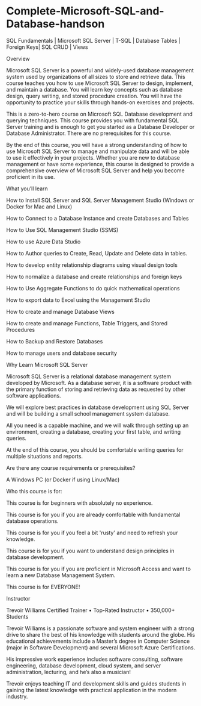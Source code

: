 # Complete-Microsoft-SQL-and-Database-handson
SQL Fundamentals | Microsoft SQL Server | T-SQL | Database Tables | Foreign Keys| SQL CRUD | Views


Overview

Microsoft SQL Server is a powerful and widely-used database management system used by organizations of all sizes to store and retrieve data. This course teaches you how to use Microsoft SQL Server to design, implement, and maintain a database. You will learn key concepts such as database design, query writing, and stored procedure creation. You will have the opportunity to practice your skills through hands-on exercises and projects.

This is a zero-to-hero course on Microsoft SQL Database development and querying techniques. This course provides you with fundamental SQL Server training and is enough to get you started as a Database Developer or Database Administrator. There are no prerequisites for this course.

By the end of this course, you will have a strong understanding of how to use Microsoft SQL Server to manage and manipulate data and will be able to use it effectively in your projects. Whether you are new to database management or have some experience, this course is designed to provide a comprehensive overview of Microsoft SQL Server and help you become proficient in its use.

What you’ll learn

How to Install SQL Server and SQL Server Management Studio (Windows or Docker for Mac and Linux)

How to Connect to a Database Instance and create Databases and Tables

How to Use SQL Management Studio (SSMS)

How to use Azure Data Studio

How to Author queries to Create, Read, Update and Delete data in tables.

How to develop entity relationship diagrams using visual design tools

How to normalize a database and create relationships and foreign keys

How to Use Aggregate Functions to do quick mathematical operations

How to export data to Excel using the Management Studio

How to create and manage Database Views

How to create and manage Functions, Table Triggers, and Stored Procedures

How to Backup and Restore Databases

How to manage users and database security

Why Learn Microsoft SQL Server

Microsoft SQL Server is a relational database management system developed by Microsoft. As a database server, it is a software product with the primary function of storing and retrieving data as requested by other software applications.

We will explore best practices in database development using SQL Server and will be building a small school management system database.

All you need is a capable machine, and we will walk through setting up an environment, creating a database, creating your first table, and writing queries.

At the end of this course, you should be comfortable writing queries for multiple situations and reports.

Are there any course requirements or prerequisites?

A Windows PC (or Docker if using Linux/Mac)

Who this course is for:

This course is for beginners with absolutely no experience.

This course is for you if you are already comfortable with fundamental database operations.

This course is for you if you feel a bit 'rusty' and need to refresh your knowledge.

This course is for you if you want to understand design principles in database development.

This course is for you if you are proficient in Microsoft Access and want to learn a new Database Management System.

This course is for EVERYONE!







Instructor

Trevoir Williams
Certified Trainer • Top-Rated Instructor • 350,000+ Students

Trevoir Williams is a passionate software and system engineer with a strong drive to share the best of his knowledge with students around the globe. His educational achievements include a Master’s degree in Computer Science (major in Software Development) and several Microsoft Azure Certifications.

His impressive work experience includes software consulting, software engineering, database development, cloud system, and server administration, lecturing, and he’s also a musician!

Trevoir enjoys teaching IT and development skills and guides students in gaining the latest knowledge with practical application in the modern industry.
